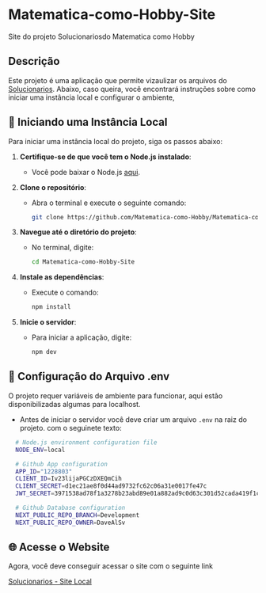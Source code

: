 # Matematica-como-Hobby-Site
Site do projeto Solucionariosdo Matematica como Hobby

## Descrição

Este projeto é uma aplicação que permite vizaulizar os arquivos do [Solucionarios](https://github.com/Matematica-como-Hobby/Solucionarios). Abaixo, caso queira, você encontrará instruções sobre como iniciar uma instância local e configurar o ambiente, 

## 🚀 Iniciando uma Instância Local

Para iniciar uma instância local do projeto, siga os passos abaixo:

1. **Certifique-se de que você tem o Node.js instalado**:
   - Você pode baixar o Node.js [aqui](https://nodejs.org/).

2. **Clone o repositório**:
   - Abra o terminal e execute o seguinte comando:
     ```bash
     git clone https://github.com/Matematica-como-Hobby/Matematica-como-Hobby-Site.git
     ```

3. **Navegue até o diretório do projeto**:
   - No terminal, digite:
     ```bash
     cd Matematica-como-Hobby-Site
     ```

4. **Instale as dependências**:
   - Execute o comando:
     ```bash
     npm install
     ```

5. **Inicie o servidor**:
   - Para iniciar a aplicação, digite:
     ```bash
     npm dev
     ```
## 📄 Configuração do Arquivo .env

O projeto requer variáveis de ambiente para funcionar, aqui estão disponibilizadas algumas para localhost.
- Antes de iniciar o servidor você deve criar um arquivo `.env` na raiz do projeto. com o seguinete texto:
```bash
  # Node.js environment configuration file
  NODE_ENV=local

  # Github App configuration
  APP_ID="1228803"
  CLIENT_ID=Iv23lijaPGCzDXEQmCih
  CLIENT_SECRET=d1ec21ae8f0d44ad9732fc62c06a31e0017fe47c
  JWT_SECRET=3971538ad78f1a3278b23abd89e01a882ad9c0d63c301d52cada419f1cac9cb10228d00ffa3b1054f4e72d8eba8595952840bae4ee935ffbd4d534896a776fc2

  # Github Database configuration
  NEXT_PUBLIC_REPO_BRANCH=Development
  NEXT_PUBLIC_REPO_OWNER=DaveAlSv
```




## 🌐 Acesse o Website
Agora, você deve conseguir acessar o site com o seguinte link

[Solucionarios - Site Local](http://localhost:3000)
